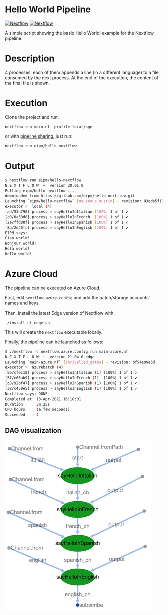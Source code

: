Hello World Pipeline
====================
[![Nextflow](https://img.shields.io/badge/nextflow-%E2%89%A520.01.0-brightgreen.svg)](https://www.nextflow.io/) [![Nextflow](https://img.shields.io/badge/nextflow-%E2%89%A520.01.0-brightgreen.svg)](https://www.nextflow.io/)


A simple script showing the basic Hello World! example for the Nextflow pipeline. 
# Description
4 processes, each of them appends a line (in a different language) to a file consumed by the next process.
At the end of the execution, the content of the final file is shown.

# Execution
Clone the project and run:

    nextflow run main.nf -profile local/sge 

or with [pipeline sharing](https://www.nextflow.io/docs/latest/en/latest/sharing.html), just run:
    
    nextflow run eipm/hello-nextflow 
    
# Output
    
``` bash
$ nextflow run eipm/hello-nextflow 
N E X T F L O W  ~  version 20.01.0
Pulling eipm/hello-nextflow ...
downloaded from https://github.com/eipm/hello-nextflow.git
Launching `eipm/hello-nextflow` [nauseous_austin] - revision: 83ede5f13c [master]
executor >  local (4)
[ad/53a790] process > sayHelloInItalian [100%] 1 of 1 ✔
[c0/0a38d8] process > sayHelloInFrench  [100%] 1 of 1 ✔
[2a/ffd88f] process > sayHelloInSpanish [100%] 1 of 1 ✔
[8a/2d40fc] process > sayHelloInEnglish [100%] 1 of 1 ✔
EIPM says:
Ciao world!
Bonjour world!
Hola world!
Hello world!
```    

# Azure Cloud
The pipeline can be executed on Azure Cloud.

First, edit <code>nextflow.azure.config</code> and add the batch/storage accounts' names and keys.

Then, install the latest Edge version of Nextflow with:
    
    ./install-nf-edge.sh
This will create the <code>nextflow</code> executable locally.

Finally, the pipeline can be launched as follows:

``` bash
$ ./nextflow -C nextflow.azure.config run main-azure.nf 
N E X T F L O W  ~  version 21.04.0-edge
Launching `main-azure.nf` [shrivelled_gates] - revision: bf54e09e5d
executor >  azurebatch (4)
[5e/cfec18] process > sayHelloInItalian (1) [100%] 1 of 1 ✔
[57/e66ab9] process > sayHelloInFrench (1)  [100%] 1 of 1 ✔
[c8/92bf47] process > sayHelloInSpanish (1) [100%] 1 of 1 ✔
[38/c459e5] process > sayHelloInEnglish (1) [100%] 1 of 1 ✔
Nextflow says: DONE
Completed at: 13-Apr-2021 16:18:01
Duration    : 3m 25s
CPU hours   : (a few seconds)
Succeeded   : 4
```

## DAG visualization
![DAG](img/hello-nextflow-dag.png)
